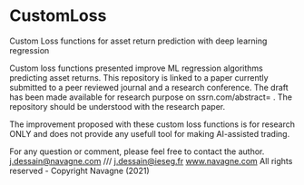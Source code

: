 # CustomLoss
Custom Loss functions for asset return prediction with deep learning regression 

Custom loss functions presented improve ML regression algorithms predicting asset returns. 
This repository is linked to a paper currently submitted to a peer reviewed journal and a research conference. 
The draft has been made available for research purpose on ssrn.com/abstract= .
The repository should be understood with the research paper.

The improvement proposed with these custom loss functions is for research ONLY and does not provide any usefull tool for making AI-assisted trading.

For any question or comment, please feel free to contact the author.
j.dessain@navagne.com   ///  j.dessain@ieseg.fr
www.navagne.com
All rights reserved - Copyright Navagne (2021)
